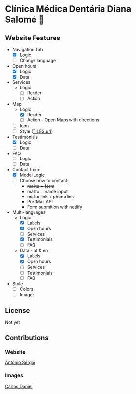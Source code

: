 # Clínica Médica Dentária Diana Salomé :tooth:

## Website Features

- Navigation Tab
  - [x] Logic
  - [ ] Change language
- Open hours
  - [x] Logic
  - [x] Data
- Services
  - Logic
    - [ ] Render
    - [ ] Action
- Map
  - Logic
    - [x] Render
    - [ ] Action - Open Maps with directions
  - [ ] Icon
  - [ ] Style ([TILES.url](https://leaflet-extras.github.io/leaflet-providers/preview/*/))
- Testimonials
  - [x] Logic
  - [ ] Data
- FAQ
  - [ ] Logic
  - [ ] Data
- Contact form:
  - [x] Modal Logic
  - [ ] Choose how to contact:
    - ~~mailto + form~~
    - mailto + name input
    - mailto link + phone link
    - PostMail API
    - Form submition with netlify
- Multi-languages
  - Logic
    - [x] Labels
    - [x] Open hours
    - [ ] Services
    - [x] Testimonials
    - [ ] FAQ
  - Data - pt & en
    - [x] Labels
    - [x] Open hours
    - [ ] Services
    - [ ] Testimonials
    - [ ] FAQ
- Style
  - [ ] Colors
  - [ ] Images

## License

Not yet

## Contributions

### Website

[António Sérgio](https://github.com/AntonioSergioDM)

### Images

[Carlos Daniel](https://)
